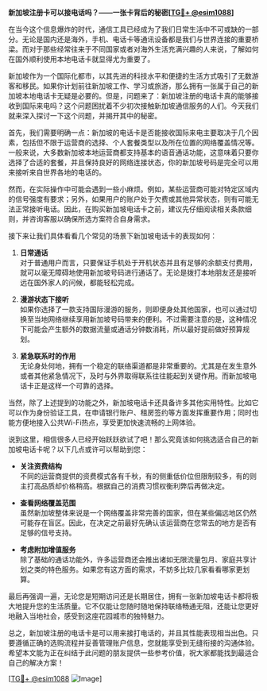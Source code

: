 **新加坡注册卡可以接电话吗？——一张卡背后的秘密[[TG💪+ @esim1088](https://t.me/s/esim1088)]**

在当今这个信息爆炸的时代，通信工具已经成为了我们日常生活中不可或缺的一部分。无论是国内还是海外，手机、电话卡等通讯设备都是我们与世界连接的重要桥梁。而对于那些经常往来于不同国家或者对海外生活充满兴趣的人来说，了解如何在国外顺利使用本地电话卡就显得尤为重要了。

新加坡作为一个国际化都市，以其先进的科技水平和便捷的生活方式吸引了无数游客和移民。如果你计划前往新加坡工作、学习或旅游，那么拥有一张属于自己的新加坡本地电话卡无疑是必要的。但是，问题来了：新加坡注册的电话卡真的能够接收到国际来电吗？这个问题困扰着不少初次接触新加坡通信服务的人们。今天我们就来深入探讨一下这个问题，并揭开其中的秘密。

首先，我们需要明确一点：新加坡的电话卡是否能接收国际来电主要取决于几个因素，包括但不限于运营商的选择、个人套餐类型以及所在位置的网络覆盖情况等。一般来说，大多数新加坡本地运营商都支持基本的语音通话功能，这意味着只要你选择了合适的套餐，并且保持良好的网络连接状态，你的新加坡号码是完全可以用来接听来自世界各地的电话的。

然而，在实际操作中可能会遇到一些小麻烦。例如，某些运营商可能对特定区域内的信号强度有要求；另外，如果用户的账户处于欠费或其他异常状态，则有可能无法正常接听电话。因此，在购买新加坡电话卡之前，建议先仔细阅读相关条款细则，并咨询客服以确保所选方案符合自身需求。

接下来让我们具体看看几个常见的场景下新加坡电话卡的表现如何：

1. **日常通话**  
对于普通用户而言，只要保证手机处于开机状态并且有足够的余额支付费用，就可以毫无障碍地使用新加坡号码进行通话了。无论是拨打本地朋友还是接听远在国外家人的问候，都能轻松完成。

2. **漫游状态下接听**  
如果你选择了一款支持国际漫游的服务，则即便身处其他国家，也可以通过切换至当地网络继续享用新加坡号码带来的便利。不过需要注意的是，这种情况下可能会产生额外的数据流量或通话分钟数消耗，所以最好提前做好预算规划。

3. **紧急联系时的作用**  
无论身处何地，拥有一个稳定的联络渠道都是非常重要的。尤其是在发生意外或者其他紧急情况下，及时与外界取得联系往往能起到关键作用。而新加坡电话卡正是这样一个可靠的选择。

当然，除了上述提到的功能之外，新加坡电话卡还具备许多其他实用特性。比如它可以作为身份验证工具，在申请银行账户、租房签约等方面发挥重要作用；同时也能方便地接入公共Wi-Fi热点，享受更加快速流畅的上网体验。

说到这里，相信很多人已经开始跃跃欲试了吧！那么究竟该如何挑选适合自己的新加坡电话卡呢？以下几点或许可以帮助到您：

- **关注资费结构**  
不同的运营商提供的资费模式各有千秋，有的侧重低价位但限制较多，有的则主打高品质却价格稍高。根据自己的消费习惯权衡利弊后再做决定。

- **查看网络覆盖范围**  
虽然新加坡整体来说是一个网络覆盖非常完善的国家，但在某些偏远地区仍然可能存在盲区。因此，在决定之前最好先确认该运营商在您常去的地方是否有足够的信号支持。

- **考虑附加增值服务**  
除了基础的通话功能外，许多运营商还会推出诸如无限流量包月、家庭共享计划之类的特色服务。如果您有这方面的需求，不妨多比较几家看看哪家更划算。

最后再强调一遍，无论您是短期访问还是长期居住，拥有一张新加坡电话卡都将极大地提升您的生活质量。它不仅能让您随时随地保持联络畅通无阻，还能让您更好地融入当地社会，感受到这座花园城市的独特魅力。

总之，新加坡注册的电话卡是可以用来接打电话的，并且其性能表现相当出色。只要遵循正确的选购流程并妥善管理账户信息，您就能享受到无缝衔接的沟通体验。希望本文能为正在纠结于此问题的朋友提供一些参考价值，祝大家都能找到最适合自己的解决方案！

[[TG💪+ @esim1088](https://t.me/s/esim1088) ![Image](https://i.postimg.cc/4NQfJmqS/Snipaste-2025-05-13-00-14-12.png)]